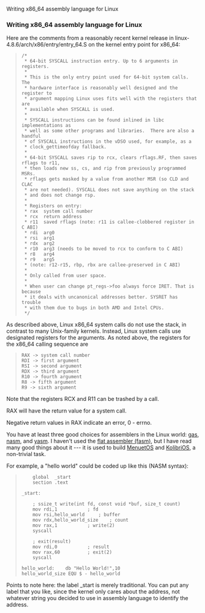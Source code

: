 Writing x86_64 assembly language for Linux

### Writing x86_64 assembly language for Linux

Here are the comments from a reasonably recent kernel release in
linux-4.8.6/arch/x86/entry/entry_64.S on the kernel entry point for
x86_64:

>     /*
>      * 64-bit SYSCALL instruction entry. Up to 6 arguments in registers.
>      *
>      * This is the only entry point used for 64-bit system calls.  The
>      * hardware interface is reasonably well designed and the register to
>      * argument mapping Linux uses fits well with the registers that are
>      * available when SYSCALL is used.
>      *
>      * SYSCALL instructions can be found inlined in libc implementations as
>      * well as some other programs and libraries.  There are also a handful
>      * of SYSCALL instructions in the vDSO used, for example, as a
>      * clock_gettimeofday fallback.
>      *
>      * 64-bit SYSCALL saves rip to rcx, clears rflags.RF, then saves rflags to r11,
>      * then loads new ss, cs, and rip from previously programmed MSRs.
>      * rflags gets masked by a value from another MSR (so CLD and CLAC
>      * are not needed). SYSCALL does not save anything on the stack
>      * and does not change rsp.
>      *
>      * Registers on entry:
>      * rax  system call number
>      * rcx  return address
>      * r11  saved rflags (note: r11 is callee-clobbered register in C ABI)
>      * rdi  arg0
>      * rsi  arg1
>      * rdx  arg2
>      * r10  arg3 (needs to be moved to rcx to conform to C ABI)
>      * r8   arg4
>      * r9   arg5
>      * (note: r12-r15, rbp, rbx are callee-preserved in C ABI)
>      *
>      * Only called from user space.
>      *
>      * When user can change pt_regs->foo always force IRET. That is because
>      * it deals with uncanonical addresses better. SYSRET has trouble
>      * with them due to bugs in both AMD and Intel CPUs.
>      */

As described above, Linux x86_64 system calls do not use the stack, in
contrast to many Unix-family kernels. Instead, Linux system calls use
designated registers for the arguments. As noted above, the registers
for the x86_64 calling sequence are

>     RAX -> system call number
>     RDI -> first argument
>     RSI -> second argument
>     RDX -> third argument
>     R10 -> fourth argument
>     R8 -> fifth argument
>     R9 -> sixth argument

Note that the registers RCX and R11 can be trashed by a call.

RAX will have the return value for a system call.

Negative return values in RAX indicate an error, 0 - errno.

You have at least three good choices for assemblers in the Linux world:
[gas](https://sourceware.org/binutils/docs-2.28/as/index.html),
[nasm](http://www.nasm.us/doc/nasmdoc0.html), and
[yasm](https://www.tortall.net/projects/yasm/manual/html/index.html). I
haven\'t used the [flat assembler
(fasm)](http://flatassembler.net/docs.php?article=manual), but I have
read many good things about it --- it is used to build
[MenuetOS](https://en.wikipedia.org/wiki/MenuetOS) and
[KolibriOS](https://en.wikipedia.org/wiki/KolibriOS), a non-trivial
task.

For example, a \"hello world\" could be coded up like this (NASM
syntax):

>
>         global  _start
>         section .text
>
>     _start:
>
>         ; ssize_t write(int fd, const void *buf, size_t count)
>         mov rdi,1           ; fd
>         mov rsi,hello_world     ; buffer
>         mov rdx,hello_world_size    ; count
>         mov rax,1           ; write(2)
>         syscall
>
>         ; exit(result)
>         mov rdi,0           ; result
>         mov rax,60          ; exit(2)
>         syscall
>
>     hello_world:    db "Hello World!",10
>     hello_world_size EQU $ - hello_world

Points to note here: the label \_start is merely traditional. You can
put any label that you like, since the kernel only cares about the
address, not whatever string you decided to use in assembly language to
identify the address.

